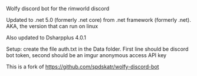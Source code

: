 Wolfy discord bot for the rimworld discord

Updated to .net 5.0 (formerly .net core) from .net framework (formerly .net). AKA, the version that can run on linux

Also updated to Dsharpplus 4.0.1

Setup: create the file auth.txt in the Data folder. First line should be discord bot token, second should be an imgur anonymous access API key

This is a fork of https://github.com/spdskatr/wolfy-discord-bot
